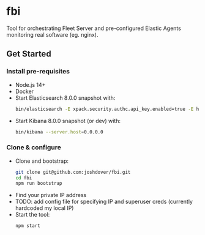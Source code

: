 # fbi

Tool for orchestrating Fleet Server and pre-configured Elastic Agents monitoring
real software (eg. nginx).

## Get Started

### Install pre-requisites
- Node.js 14+
- Docker
- Start Elasticsearch 8.0.0 snapshot with:
    ```sh
    bin/elasticsearch -E xpack.security.authc.api_key.enabled=true -E http.host=0.0.0.0
    ```
- Start Kibana 8.0.0 snapshot (or dev) with:
    ```sh
    bin/kibana --server.host=0.0.0.0
    ```

### Clone & configure
- Clone and bootstrap:
    ```sh
    git clone git@github.com:joshdover/fbi.git
    cd fbi
    npm run bootstrap
    ```
- Find your private IP address
- TODO: add config file for specifying IP and superuser creds (currently hardcoded my local IP)
- Start the tool:
    ```sh
    npm start
    ```
